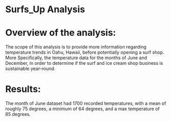 # Surfs_Up Analysis

# Overview of the analysis:

The scope of this analysis is to provide more information regarding temperature trends in Oahu, Hawaii, before potentially opening a surf shop. More 
Specifically, the temperature data for the months of June and December, in order to determine if the surf and ice cream shop business is sustainable year-round.

# Results:

The month of June dataset had 1700 recorded temperatures, with a mean of roughly 75 degrees, a minimum of 64 degrees, and a max temperature of 85 degrees.
